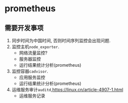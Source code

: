 # prometheus

## 需要开发事项

1. 同步时间为中国时间, 否则时间序列监控会出现问题.
2. 监控主机`node_exporter`.
	* 网络流量监控?
	* 服务器监控
	* 运行结果统计分析(prometheus)
3. 监控容器`cadvisor`.
	* 应用服务监控
	* 运行结果统计分析(prometheus)
4. 运维服务审计`auditd`,https://linux.cn/article-4907-1.html
	* 运维服务记录